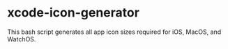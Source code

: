 # xcode-icon-generator
This bash script generates all app icon sizes required for iOS, MacOS, and WatchOS.
